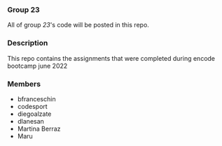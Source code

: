 ### Group 23
All of group *23*'s code will be posted in this repo.

### Description
This repo contains the assignments that were completed during encode bootcamp june 2022

### Members
- bfranceschin
- codesport 
- diegoalzate
- dlanesan
- Martina Berraz
- Maru
